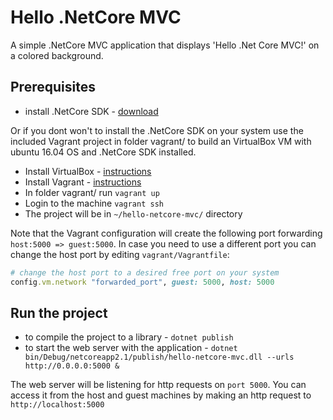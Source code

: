 # Hello .NetCore MVC

A simple .NetCore MVC application that displays 'Hello .Net Core MVC!' on a colored background.

## Prerequisites

* install .NetCore SDK - [download](https://dotnet.microsoft.com/download)

Or if you dont won't to install the .NetCore SDK on your system use the included Vagrant project in folder vagrant/ to build an VirtualBox VM with ubuntu 16.04 OS and .NetCore SDK installed.

* Install VirtualBox - [instructions](https://www.virtualbox.org/wiki/Downloads)
* Install Vagrant - [instructions](https://www.vagrantup.com/downloads.html)
* In folder vagrant/ run `vagrant up`
* Login to the machine `vagrant ssh`
* The project will be in `~/hello-netcore-mvc/` directory

Note that the Vagrant configuration will create the following port forwarding `host:5000 => guest:5000`. In case you need to use a different port you can change the host port by editing `vagrant/Vagrantfile`:

```Ruby
# change the host port to a desired free port on your system
config.vm.network "forwarded_port", guest: 5000, host: 5000
```

## Run the project

* to compile the project to a library - `dotnet publish`
* to start the web server with the application - `dotnet bin/Debug/netcoreapp2.1/publish/hello-netcore-mvc.dll --urls http://0.0.0.0:5000 &`

The web server will be listening for http requests on `port 5000`. You can access it from the host and guest machines by making an http request to `http://localhost:5000`
